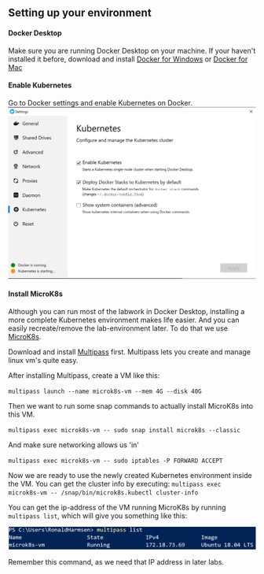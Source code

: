 ## Setting up your environment

#### Docker Desktop
Make sure you are running Docker Desktop on your machine.
If your haven't installed it before, download and install [Docker for Windows](https://docs.docker.com/docker-for-windows/install/) or [Docker for Mac](https://docs.docker.com/docker-for-mac/install)

#### Enable Kubernetes
Go to Docker settings and enable Kubernetes on Docker.
![enable-k8s](images/docker-enable-k8s.png)

#### Install MicroK8s
Although you can run most of the labwork in Docker Desktop, installing a more complete Kubernetes environment makes life easier. And you can easily recreate/remove the lab-environment later.
To do that we use [MicroK8s](https://microk8s.io).


Download and install [Multipass](https://github.com/CanonicalLtd/multipass/releases/) first. Multipass lets you create and manage linux vm's quite easy.

After installing Multipass, create a VM like this:

`
multipass launch --name microk8s-vm --mem 4G --disk 40G
`

Then we want to run some snap commands to actually install MicroK8s into this VM.

`
multipass exec microk8s-vm -- sudo snap install microk8s --classic
`

And make sure networking allows us 'in'

`
multipass exec microk8s-vm -- sudo iptables -P FORWARD ACCEPT
`

Now we are ready to use the newly created Kubernetes environment inside the VM.
You can get the cluster info by executing:
`
multipass exec microk8s-vm -- /snap/bin/microk8s.kubectl cluster-info
`

You can get the ip-address of the VM running MicroK8s by running
`multipass list`, 
which will give you something like this:

![](images/vm-ip.png)

Remember this command, as we need that IP address in later labs.